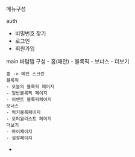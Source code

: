 
메뉴구성 

auth
- 비밀번호 찾기 
- 로그인 
- 회원가입

main
	바텀탭 구성 
	- 홈(매안)
	- 블록픽
	- 보너스
	- 더보기
	
	
	홈 -> 메인 스크린
	블록픽 
	- 오늘의 블록픽 페이지
	- 일반블록픽 페이지
	- 이벤트 블록픽페이지
	보너스
	- 럭키블록페이지
	- 오퍼월리스트 페이지
	더보기
	- 마이페이지
	- 설정페이지
- 

